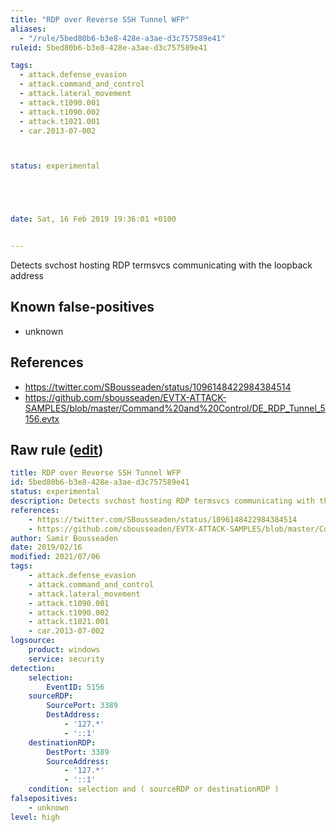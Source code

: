 ```yaml
---
title: "RDP over Reverse SSH Tunnel WFP"
aliases:
  - "/rule/5bed80b6-b3e8-428e-a3ae-d3c757589e41"
ruleid: 5bed80b6-b3e8-428e-a3ae-d3c757589e41

tags:
  - attack.defense_evasion
  - attack.command_and_control
  - attack.lateral_movement
  - attack.t1090.001
  - attack.t1090.002
  - attack.t1021.001
  - car.2013-07-002



status: experimental





date: Sat, 16 Feb 2019 19:36:01 +0100


---
```


Detects svchost hosting RDP termsvcs communicating with the loopback address

<!--more-->


## Known false-positives

* unknown



## References

* https://twitter.com/SBousseaden/status/1096148422984384514
* https://github.com/sbousseaden/EVTX-ATTACK-SAMPLES/blob/master/Command%20and%20Control/DE_RDP_Tunnel_5156.evtx


## Raw rule ([edit](https://github.com/SigmaHQ/sigma/edit/master/rules/windows/builtin/security/win_rdp_reverse_tunnel.yml))
```yaml
title: RDP over Reverse SSH Tunnel WFP
id: 5bed80b6-b3e8-428e-a3ae-d3c757589e41
status: experimental
description: Detects svchost hosting RDP termsvcs communicating with the loopback address
references:
    - https://twitter.com/SBousseaden/status/1096148422984384514
    - https://github.com/sbousseaden/EVTX-ATTACK-SAMPLES/blob/master/Command%20and%20Control/DE_RDP_Tunnel_5156.evtx
author: Samir Bousseaden
date: 2019/02/16
modified: 2021/07/06
tags:
    - attack.defense_evasion
    - attack.command_and_control
    - attack.lateral_movement
    - attack.t1090.001
    - attack.t1090.002
    - attack.t1021.001
    - car.2013-07-002
logsource:
    product: windows
    service: security
detection:
    selection:
        EventID: 5156
    sourceRDP:
        SourcePort: 3389
        DestAddress:
            - '127.*'
            - '::1'
    destinationRDP:
        DestPort: 3389
        SourceAddress:
            - '127.*'
            - '::1'
    condition: selection and ( sourceRDP or destinationRDP )
falsepositives:
    - unknown
level: high

```
